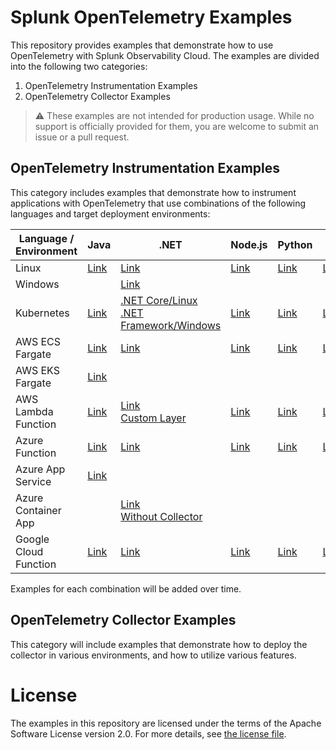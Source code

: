 # Splunk OpenTelemetry Examples

This repository provides examples that demonstrate how to use OpenTelemetry 
with Splunk Observability Cloud. The examples are divided into the following 
two categories: 

1. OpenTelemetry Instrumentation Examples
2. OpenTelemetry Collector Examples 

> :warning: These examples are not intended for production usage. While no support is officially provided for them, you are welcome to submit an issue or a pull request. 

## OpenTelemetry Instrumentation Examples

This category includes examples that demonstrate how to instrument applications 
with OpenTelemetry that use combinations of the following languages and target
deployment environments: 

| Language / Environment | Java                                                  | .NET                                                                                                                                            | Node.js                                                 | Python                                                  | Go                                                  |
|------------------------|-------------------------------------------------------|-------------------------------------------------------------------------------------------------------------------------------------------------|---------------------------------------------------------|---------------------------------------------------------|-----------------------------------------------------|
| Linux                  | [Link](./instrumentation/java/linux)                  | [Link](./instrumentation/dotnet/linux)                                                                                                          | [Link](./instrumentation/nodejs/linux)                  | [Link](./instrumentation/python/linux)                  | [Link](./instrumentation/go/linux)                  |
| Windows                |                                                       | [Link](./instrumentation/dotnet/windows)                                                                                                        |                                                         |                                                         |                                                     |
| Kubernetes             | [Link](./instrumentation/java/k8s)                    | [.NET Core/Linux](./instrumentation/dotnet/k8s)  <br>  [.NET Framework/Windows](./instrumentation/dotnet/k8s-windows)                           | [Link](./instrumentation/nodejs/k8s)                    | [Link](./instrumentation/python/k8s)                    | [Link](./instrumentation/go/k8s)                    |
| AWS ECS Fargate        | [Link](./instrumentation/java/aws-ecs)                | [Link](./instrumentation/dotnet/aws-ecs)                                                                                                        | [Link](./instrumentation/nodejs/aws-ecs)                | [Link](./instrumentation/python/aws-ecs)                | [Link](./instrumentation/go/aws-ecs)                |
| AWS EKS Fargate        | [Link](./instrumentation/java/aws-eks-fargate)        |                                                                                                                                                 |                                                         |                                                         |                                                     |
| AWS Lambda Function    | [Link](./instrumentation/java/aws-lambda)             | [Link](./instrumentation/dotnet/aws-lambda) <br> [Custom Layer](./instrumentation/dotnet/aws-lambda-with-custom-layer)                          | [Link](./instrumentation/nodejs/aws-lambda)             | [Link](./instrumentation/python/aws-lambda)             | [Link](./instrumentation/go/aws-lambda)             |
| Azure Function         | [Link](./instrumentation/java/azure-functions)        | [Link](./instrumentation/dotnet/azure-functions)                                                                                                | [Link](./instrumentation/nodejs/azure-functions)        | [Link](./instrumentation/python/azure-functions)        | [Link](./instrumentation/go/azure-functions)        |
| Azure App Service      | [Link](./instrumentation/java/azure-app-service)      |                                                                                                                                                 |                                                         |                                                         |                                                     |
| Azure Container App    |   | [Link](./instrumentation/dotnet/azure-container-apps) <br> [Without Collector](./instrumentation/dotnet/azure-container-apps-without-collector) |                                                         |                                                         |                                                     |
| Google Cloud Function  | [Link](./instrumentation/java/google-cloud-functions) | [Link](./instrumentation/dotnet/google-cloud-functions)                                                                                         | [Link](./instrumentation/nodejs/google-cloud-functions) | [Link](./instrumentation/python/google-cloud-functions) | [Link](./instrumentation/go/google-cloud-functions) |

Examples for each combination will be added over time. 

## OpenTelemetry Collector Examples

This category will include examples that demonstrate how to deploy the collector 
in various environments, and how to utilize various features. 

# License

The examples in this repository are licensed under the terms of the Apache Software License version 2.0. For more details, see [the license file](./LICENSE).
